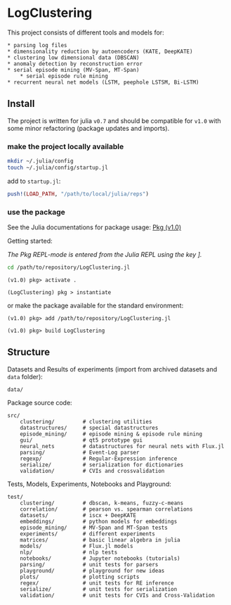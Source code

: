 # LogClustering

This project consists of different tools and models for:

    * parsing log files
    * dimensionality reduction by autoencoders (KATE, DeepKATE)
    * clustering low dimensional data (DBSCAN)
    * anomaly detection by reconstruction error
    * serial episode mining (MV-Span, MT-Span)
        * serial episode rule mining
    * recurrent neural net models (LSTM, peephole LSTSM, Bi-LSTM)

## Install

The project is written for julia `v0.7` and should be compatible for `v1.0` with
some minor refactoring (package updates and imports).

### make the project locally available

```sh
mkdir ~/.julia/config
touch ~/.julia/config/startup.jl
```

add to `startup.jl`:
```julia
push!(LOAD_PATH, "/path/to/local/julia/reps")
```

### use the package

See the Julia documentations for package usage: [Pkg (v1.0)](https://docs.julialang.org/en/v1/stdlib/Pkg)

Getting started:

*The Pkg REPL-mode is entered from the Julia REPL using the key ].*

```sh
cd /path/to/repository/LogClustering.jl
```

```pkg
(v1.0) pkg> activate .

(LogClustering) pkg > instantiate
```

or make the package available for the standard environment:

```pkg
(v1.0) pkg> add /path/to/repository/LogClustering.jl

(v1.0) pkg> build LogClustering
```

## Structure

Datasets and Results of experiments (import from archived datasets and `data` folder):

    data/

Package source code:

    src/
        clustering/         # clustering utilities
        datastructures/     # special datastructures
        episode_mining/     # episode mining & episode rule mining
        gui/                # qt5 prototype gui
        neural_nets         # datastructures for neural nets with Flux.jl
        parsing/            # Event-Log parser
        regexp/             # Regular-Expression inference
        serialize/          # serialization for dictionaries
        validation/         # CVIs and crossvalidation

Tests, Models, Experiments, Notebooks and Playground:

    test/
        clustering/         # dbscan, k-means, fuzzy-c-means
        correlation/        # pearson vs. spearman correlations
        datasets/           # iscx + DeepKATE
        embeddings/         # python models for embeddings
        episode_mining/     # MV-Span and MT-Span tests
        experiments/        # different experiments
        matrices/           # basic linear algebra in julia
        models/             # Flux.jl models
        nlp/                # nlp tests
        notebooks/          # Jupyter notebooks (tutorials)
        parsing/            # unit tests for parsers
        playground/         # playground for new ideas
        plots/              # plotting scripts
        regex/              # unit tests for RE inference
        serialize/          # unit tests for serialization
        validation/         # unit tests for CVIs and Cross-Validation
